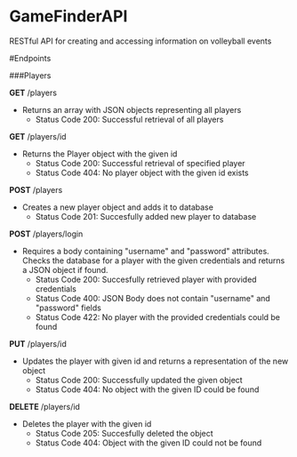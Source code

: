 # GameFinderAPI
RESTful API for creating and accessing information on volleyball events

#Endpoints

###Players

**GET** /players
+ Returns an array with JSON objects representing all players 
  - Status Code 200: Successful retrieval of all players
    
**GET** /players/id
+ Returns the Player object with the given id
  - Status Code 200: Successful retrieval of specified player
  - Status Code 404: No player object with the given id exists
    
**POST** /players
+ Creates a new player object and adds it to database
  - Status Code 201: Succesfully added new player to database
    
**POST** /players/login
+ Requires a body containing "username" and "password" attributes.  Checks the database for a player with the given credentials and returns a JSON object if found.
  - Status Code 200: Succesfully retrieved player with provided credentials
  - Status Code 400: JSON Body does not contain "username" and "password" fields
  - Status Code 422: No player with the provided credentials could be found
    
**PUT** /players/id
+ Updates the player with given id and returns a representation of the new object
  - Status Code 200: Successfully updated the given object
  - Status Code 404: No object with the given ID could be found
    
**DELETE** /players/id
+ Deletes the player with the given id
  - Status Code 205: Succesfully deleted the object
  - Status Code 404: Object with the given ID could not be found   
